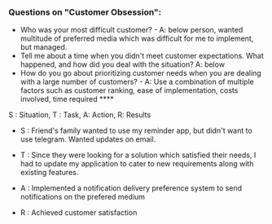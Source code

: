 ### Questions on "Customer Obsession":
-   Who was your most difficult customer? - A: below person, wanted multitude of preferred media which was difficult for me to implement, but managed.
-   Tell me about a time when you didn't meet customer expectations. What happened, and how did you deal with the situation? A: below
-   How do you go about prioritizing customer needs when you are dealing with a large number of customers? - A: Use a combination of multiple factors such as customer ranking, ease of implementation, costs involved, time required ****

S : Situation, T : Task, A: Action, R: Results

-   S : Friend's family wanted to use my reminder app, but didn't want to use telegram. Wanted updates on email.
    
-   T : Since they were looking for a solution which satisfied their needs, I had to update my application to cater to new requirements along with existing features.
    
-   A : Implemented a notification delivery preference system to send notifications on the prefered medium
    
-   R : Achieved customer satisfaction
	